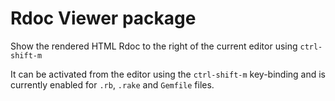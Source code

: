 # Rdoc Viewer package

Show the rendered HTML Rdoc to the right of the current editor using
`ctrl-shift-m`

It can be activated from the editor using the `ctrl-shift-m` key-binding and is
currently enabled for `.rb`, `.rake` and `Gemfile` files.
